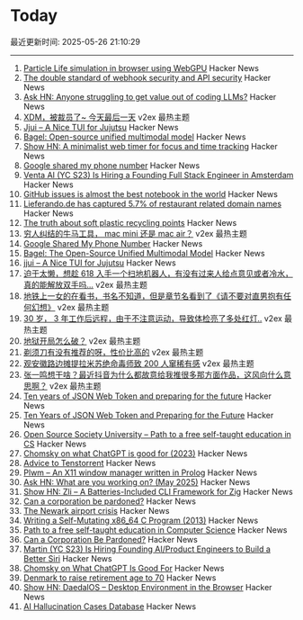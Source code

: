 # Today

最近更新时间: 2025-05-26 21:10:29

--- 
1. [Particle Life simulation in browser using WebGPU](https://lisyarus.github.io/blog/posts/particle-life-simulation-in-browser-using-webgpu.html) Hacker News
2. [The double standard of webhook security and API security](https://www.speakeasy.com/blog/webhook-security) Hacker News
3. [Ask HN: Anyone struggling to get value out of coding LLMs?](https://news.ycombinator.com/item?id=44095189) Hacker News
4. [XDM，被裁员了~ 今天最后一天](https://www.v2ex.com/t/1134336) v2ex 最热主题
5. [Jjui – A Nice TUI for Jujutsu](https://github.com/idursun/jjui) Hacker News
6. [Bagel: Open-source unified multimodal model](https://bagel-ai.org/) Hacker News
7. [Show HN: A minimalist web timer for focus and time tracking](https://iamlockedin.com/) Hacker News
8. [Google shared my phone number](https://danq.me/2025/05/21/google-shared-my-phone-number/) Hacker News
9. [Venta AI (YC S23) Is Hiring a Founding Full Stack Engineer in Amsterdam](https://www.ycombinator.com/companies/venta-ai/jobs/K8m4p6z-founding-full-stack-engineer) Hacker News
10. [GitHub issues is almost the best notebook in the world](https://simonwillison.net/2025/May/26/notes/) Hacker News
11. [Lieferando.de has captured 5.7% of restaurant related domain names](https://mondaybits.com/lieferando-captured-6-percent-of-restaurant-related-domain-names/) Hacker News
12. [The truth about soft plastic recycling points](https://www.everydayplastic.org/softplastic) Hacker News
13. [穷人纠结的牛马工具， mac mini 还是 mac air？](https://www.v2ex.com/t/1134273) v2ex 最热主题
14. [Google Shared My Phone Number](https://danq.me/2025/05/21/google-shared-my-phone-number/) Hacker News
15. [Bagel: The Open-Source Unified Multimodal Model](https://bagel-ai.org/) Hacker News
16. [jjui – A Nice TUI for Jujutsu](https://github.com/idursun/jjui) Hacker News
17. [迫于太懒，想趁 618 入手一个扫地机器人，有没有过来人给点意见或者冷水，真的能解放双手吗...](https://www.v2ex.com/t/1134289) v2ex 最热主题
18. [地铁上一女的在看书，书名不知道，但是章节名看到了《请不要对直男抱有任何幻想》](https://www.v2ex.com/t/1134280) v2ex 最热主题
19. [30 岁， 3 年工作后远程，由于不注意运动，导致体检亮了多处红灯..](https://www.v2ex.com/t/1134274) v2ex 最热主题
20. [地狱开局怎么破？](https://www.v2ex.com/t/1134271) v2ex 最热主题
21. [剃须刀有没有推荐的呀，性价比高的](https://www.v2ex.com/t/1134270) v2ex 最热主题
22. [观安徽路边摊提拉米苏绝命毒师致 200 人窜稀有感](https://www.v2ex.com/t/1134267) v2ex 最热主题
23. [张一鸣想干啥？最近抖音为什么都故意给我推很多那方面作品，这风向什么意思啊？](https://www.v2ex.com/t/1134242) v2ex 最热主题
24. [Ten years of JSON Web Token and preparing for the future](https://self-issued.info/?p=2708) Hacker News
25. [Ten Years of JSON Web Token and Preparing for the Future](https://self-issued.info/?p=2708) Hacker News
26. [Open Source Society University – Path to a free self-taught education in CS](https://github.com/ossu/computer-science) Hacker News
27. [Chomsky on what ChatGPT is good for (2023)](https://chomsky.info/20230503-2/) Hacker News
28. [Advice to Tenstorrent](https://github.com/geohot/tt-tiny) Hacker News
29. [Plwm – An X11 window manager written in Prolog](https://github.com/Seeker04/plwm) Hacker News
30. [Ask HN: What are you working on? (May 2025)](https://news.ycombinator.com/item?id=44090387) Hacker News
31. [Show HN: Zli – A Batteries-Included CLI Framework for Zig](https://github.com/xcaeser/zli) Hacker News
32. [Can a corporation be pardoned?](https://papers.ssrn.com/sol3/papers.cfm?abstract_id=5202339) Hacker News
33. [The Newark airport crisis](https://www.theverge.com/planes/673462/newark-airport-delay-air-traffic-control-tracon-radar) Hacker News
34. [Writing a Self-Mutating x86_64 C Program (2013)](https://ephemeral.cx/2013/12/writing-a-self-mutating-x86_64-c-program/) Hacker News
35. [Path to a free self-taught education in Computer Science](https://github.com/ossu/computer-science) Hacker News
36. [Can a Corporation Be Pardoned?](https://papers.ssrn.com/sol3/papers.cfm?abstract_id=5202339) Hacker News
37. [Martin (YC S23) Is Hiring Founding AI/Product Engineers to Build a Better Siri](https://www.ycombinator.com/companies/martin/jobs) Hacker News
38. [Chomsky on What ChatGPT Is Good For](https://chomsky.info/20230503-2/) Hacker News
39. [Denmark to raise retirement age to 70](https://www.telegraph.co.uk/world-news/2025/05/23/denmark-raise-retirement-age-70/) Hacker News
40. [Show HN: DaedalOS – Desktop Environment in the Browser](https://github.com/DustinBrett/daedalOS) Hacker News
41. [AI Hallucination Cases Database](https://www.damiencharlotin.com/hallucinations/) Hacker News
